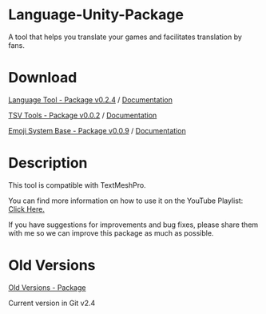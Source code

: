 # Language-Unity-Package
A tool that helps you translate your games and facilitates translation by fans.

# Download

[Language Tool - Package v0.2.4](https://drive.google.com/file/d/1LhwTqQVRaD5EtO32w168nG2EpcfNGeFt/view?usp=drive_link)
 / 
[Documentation](https://drive.google.com/file/d/166HDGSjH9mjfQ6mumZcOKIdBlgMjF7jR/view?usp=drive_link)

[TSV Tools - Package v0.0.2](https://drive.google.com/file/d/1RSr5jytctQUOtXgmP0Kiag5eqK1-V86s/view?usp=drive_link)
 / 
[Documentation](https://drive.google.com/file/d/1hkaIAk-_OBwixfD78X8z1PQeEBrf2I6j/view?usp=drive_link)

[Emoji System Base - Package v0.0.9](https://drive.google.com/file/d/1nIbG_9yqEJ6fgS_aSjWGLSb_tb79CNG4/view?usp=drive_link)
 / 
[Documentation](https://drive.google.com/file/d/1m8JrL0z9J7q8AQ5fmfILIpeZtSGBXnOi/view?usp=sharing)

# Description

This tool is compatible with TextMeshPro. 

You can find more information on how to use it on the YouTube Playlist: [Click Here.](https://www.youtube.com/playlist?list=PL5hnfx09yM4JkAyxrZWaFjhO3NMWxP_1F)

If you have suggestions for improvements and bug fixes, please share them with me so we can improve this package as much as possible.

# Old Versions
[Old Versions - Package](https://drive.google.com/drive/folders/1btxBK7_OI_U6zOee_tYZ26kVlsOkkKCR?usp=sharing)

Current version in Git v2.4